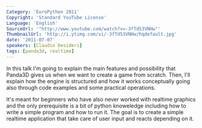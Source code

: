 ```yaml
---
Category: 'EuroPython 2011'
Copyright: 'Standard YouTube License'
Language: 'English'
SourceUrl: '"http://www.youtube.com/watch?v=-3fTd53VNHw"'
ThumbnailUrl: 'http://i.ytimg.com/vi/-3fTd53VNHw/hqdefault.jpg'
date: '2011-07-07'
speakers: [Claudio Desideri]
tags: [panda3d, realtime]
---
```

In this talk I'm going to explain the main features and possibility that
Panda3D gives us when we want to create a game from scratch. Then, I'll
explain how the engine is structured and how it works conceptually going also
through code examples and some practical operations.

It's meant for beginners who have also never worked with realtime graphics and
the only prerequisite is a bit of python knoweledge including how to write a
simple program and how to run it. The goal is to create a simple realtime
application that take care of user input and reacts depending on it.

